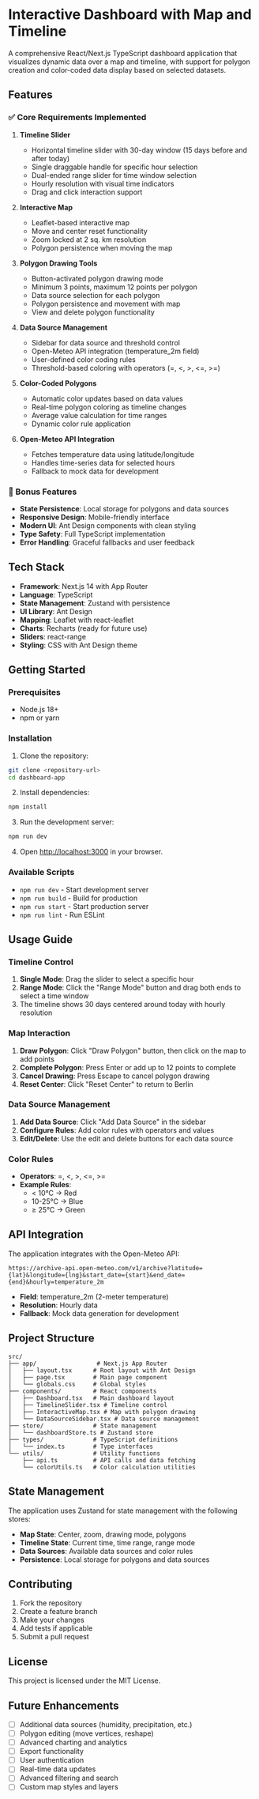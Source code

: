 # Interactive Dashboard with Map and Timeline

A comprehensive React/Next.js TypeScript dashboard application that visualizes dynamic data over a map and timeline, with support for polygon creation and color-coded data display based on selected datasets.

## Features

### ✅ Core Requirements Implemented

1. **Timeline Slider**

   - Horizontal timeline slider with 30-day window (15 days before and after today)
   - Single draggable handle for specific hour selection
   - Dual-ended range slider for time window selection
   - Hourly resolution with visual time indicators
   - Drag and click interaction support

2. **Interactive Map**

   - Leaflet-based interactive map
   - Move and center reset functionality
   - Zoom locked at 2 sq. km resolution
   - Polygon persistence when moving the map

3. **Polygon Drawing Tools**

   - Button-activated polygon drawing mode
   - Minimum 3 points, maximum 12 points per polygon
   - Data source selection for each polygon
   - Polygon persistence and movement with map
   - View and delete polygon functionality

4. **Data Source Management**

   - Sidebar for data source and threshold control
   - Open-Meteo API integration (temperature_2m field)
   - User-defined color coding rules
   - Threshold-based coloring with operators (=, <, >, <=, >=)

5. **Color-Coded Polygons**

   - Automatic color updates based on data values
   - Real-time polygon coloring as timeline changes
   - Average value calculation for time ranges
   - Dynamic color rule application

6. **Open-Meteo API Integration**
   - Fetches temperature data using latitude/longitude
   - Handles time-series data for selected hours
   - Fallback to mock data for development

### 🎯 Bonus Features

- **State Persistence**: Local storage for polygons and data sources
- **Responsive Design**: Mobile-friendly interface
- **Modern UI**: Ant Design components with clean styling
- **Type Safety**: Full TypeScript implementation
- **Error Handling**: Graceful fallbacks and user feedback

## Tech Stack

- **Framework**: Next.js 14 with App Router
- **Language**: TypeScript
- **State Management**: Zustand with persistence
- **UI Library**: Ant Design
- **Mapping**: Leaflet with react-leaflet
- **Charts**: Recharts (ready for future use)
- **Sliders**: react-range
- **Styling**: CSS with Ant Design theme

## Getting Started

### Prerequisites

- Node.js 18+
- npm or yarn

### Installation

1. Clone the repository:

```bash
git clone <repository-url>
cd dashboard-app
```

2. Install dependencies:

```bash
npm install
```

3. Run the development server:

```bash
npm run dev
```

4. Open [http://localhost:3000](http://localhost:3000) in your browser.

### Available Scripts

- `npm run dev` - Start development server
- `npm run build` - Build for production
- `npm run start` - Start production server
- `npm run lint` - Run ESLint

## Usage Guide

### Timeline Control

1. **Single Mode**: Drag the slider to select a specific hour
2. **Range Mode**: Click the "Range Mode" button and drag both ends to select a time window
3. The timeline shows 30 days centered around today with hourly resolution

### Map Interaction

1. **Draw Polygon**: Click "Draw Polygon" button, then click on the map to add points
2. **Complete Polygon**: Press Enter or add up to 12 points to complete
3. **Cancel Drawing**: Press Escape to cancel polygon drawing
4. **Reset Center**: Click "Reset Center" to return to Berlin

### Data Source Management

1. **Add Data Source**: Click "Add Data Source" in the sidebar
2. **Configure Rules**: Add color rules with operators and values
3. **Edit/Delete**: Use the edit and delete buttons for each data source

### Color Rules

- **Operators**: =, <, >, <=, >=
- **Example Rules**:
  - < 10°C → Red
  - 10-25°C → Blue
  - ≥ 25°C → Green

## API Integration

The application integrates with the Open-Meteo API:

```
https://archive-api.open-meteo.com/v1/archive?latitude={lat}&longitude={lng}&start_date={start}&end_date={end}&hourly=temperature_2m
```

- **Field**: temperature_2m (2-meter temperature)
- **Resolution**: Hourly data
- **Fallback**: Mock data generation for development

## Project Structure

```
src/
├── app/                 # Next.js App Router
│   ├── layout.tsx      # Root layout with Ant Design
│   ├── page.tsx        # Main page component
│   └── globals.css     # Global styles
├── components/         # React components
│   ├── Dashboard.tsx   # Main dashboard layout
│   ├── TimelineSlider.tsx # Timeline control
│   ├── InteractiveMap.tsx # Map with polygon drawing
│   └── DataSourceSidebar.tsx # Data source management
├── store/              # State management
│   └── dashboardStore.ts # Zustand store
├── types/              # TypeScript definitions
│   └── index.ts        # Type interfaces
└── utils/              # Utility functions
    ├── api.ts          # API calls and data fetching
    └── colorUtils.ts   # Color calculation utilities
```

## State Management

The application uses Zustand for state management with the following stores:

- **Map State**: Center, zoom, drawing mode, polygons
- **Timeline State**: Current time, time range, range mode
- **Data Sources**: Available data sources and color rules
- **Persistence**: Local storage for polygons and data sources

## Contributing

1. Fork the repository
2. Create a feature branch
3. Make your changes
4. Add tests if applicable
5. Submit a pull request

## License

This project is licensed under the MIT License.

## Future Enhancements

- [ ] Additional data sources (humidity, precipitation, etc.)
- [ ] Polygon editing (move vertices, reshape)
- [ ] Advanced charting and analytics
- [ ] Export functionality
- [ ] User authentication
- [ ] Real-time data updates
- [ ] Advanced filtering and search
- [ ] Custom map styles and layers
